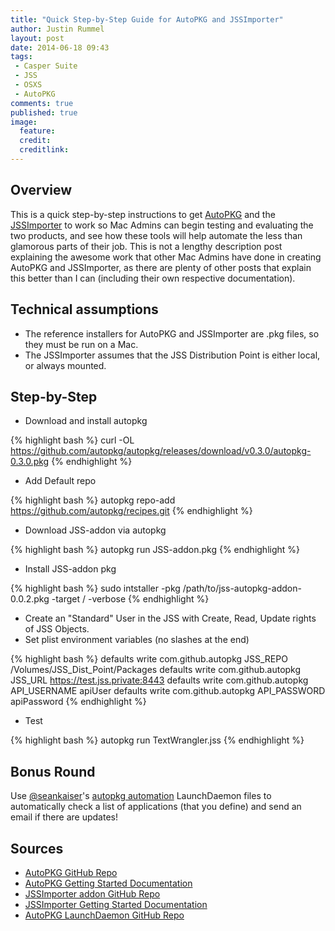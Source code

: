 ```yaml
---
title: "Quick Step-by-Step Guide for AutoPKG and JSSImporter"
author: Justin Rummel
layout: post
date: 2014-06-18 09:43
tags:
 - Casper Suite
 - JSS
 - OSXS
 - AutoPKG
comments: true
published: true
image:
  feature:
  credit:
  creditlink:
---
```


Overview
---
This is a quick step-by-step instructions to get [AutoPKG][AutoPKG] and the [JSSImporter][JSSImporter] to work so Mac Admins can begin testing and evaluating the two products, and see how these tools will help automate the less than glamorous parts of their job.  This is not a lengthy description post explaining the awesome work that other Mac Admins have done in creating AutoPKG and JSSImporter, as there are plenty of other posts that explain this better than I can (including their own respective documentation).

Technical assumptions
---

-	The reference installers for AutoPKG and JSSImporter are .pkg files, so they must be run on a Mac.
-	The JSSImporter assumes that the JSS Distribution Point is either local, or always mounted.

Step-by-Step
---

-	Download and install autopkg

{% highlight bash %}
curl -OL https://github.com/autopkg/autopkg/releases/download/v0.3.0/autopkg-0.3.0.pkg
{% endhighlight %}

-	Add Default repo

{% highlight bash %}
autopkg repo-add https://github.com/autopkg/recipes.git
{% endhighlight %}

-	Download JSS-addon via autopkg

{% highlight bash %}
autopkg run JSS-addon.pkg
{% endhighlight %}

-	Install JSS-addon pkg

{% highlight bash %}
sudo intstaller -pkg /path/to/jss-autopkg-addon-0.0.2.pkg -target / -verbose
{% endhighlight %}

-	Create an "Standard" User in the JSS with Create, Read, Update rights of JSS Objects.
-	Set plist environment variables (no slashes at the end)

{% highlight bash %}
defaults write com.github.autopkg JSS_REPO /Volumes/JSS_Dist_Point/Packages
defaults write com.github.autopkg JSS_URL https://test.jss.private:8443
defaults write com.github.autopkg API_USERNAME apiUser
defaults write com.github.autopkg API_PASSWORD apiPassword
{% endhighlight %}

-	Test

{% highlight bash %}
autopkg run TextWrangler.jss
{% endhighlight %}

Bonus Round
---
Use [@seankaiser][seankaiser]'s [autopkg automation][skauto] LaunchDaemon files to automatically check a list of applications (that you define) and send an email if there are updates!

Sources
---

-	[AutoPKG GitHub Repo][AutoPKG]
-	[AutoPKG Getting Started Documentation][autoDOC]
-	[JSSImporter addon GitHub Repo][JSSImporter]
-	[JSSImporter Getting Started Documentation][jssDOC]
-	[AutoPKG LaunchDaemon GitHub Repo][skauto]

[AutoPKG]: https://github.com/autopkg/autopkg
[autoDOC]: https://github.com/autopkg/autopkg/wiki/Getting-Started
[JSSImporter]: https://github.com/arubdesu/jss-autopkg-addon
[jssDOC]: http://www.318.com/2014/01/introducing-jssimporter-for-autopkg/
[seankaiser]: https://twitter.com/seankaiser
[skauto]: https://github.com/seankaiser/automation-scripts/tree/master/autopkg

